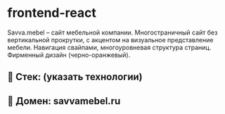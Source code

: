 # frontend-react

Savva.mebel – сайт мебельной компании. Многостраничный сайт без вертикальной прокрутки, с акцентом на визуальное представление мебели. Навигация свайпами, многоуровневая структура страниц. Фирменный дизайн (черно-оранжевый).

## 🔹 Стек: (указать технологии)

## 🔹 Домен: savvamebel.ru
